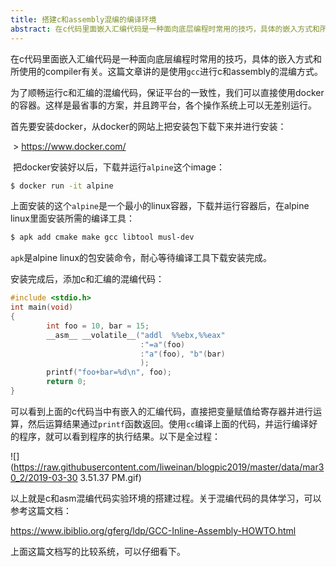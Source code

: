 ```yaml
---
title: 搭建c和assembly混编的编译环境
abstract: 在c代码里面嵌入汇编代码是一种面向底层编程时常用的技巧，具体的嵌入方式和所使用的compiler有关。这篇文章讲的是使用gcc进行c和assembly的混编方式。
---
```




在c代码里面嵌入汇编代码是一种面向底层编程时常用的技巧，具体的嵌入方式和所使用的compiler有关。这篇文章讲的是使用`gcc`进行c和assembly的混编方式。

为了顺畅运行c和汇编的混编代码，保证平台的一致性，我们可以直接使用docker的容器。这样是最省事的方案，并且跨平台，各个操作系统上可以无差别运行。

首先要安装docker，从docker的网站上把安装包下载下来并进行安装：

 > https://www.docker.com/

 把docker安装好以后，下载并运行`alpine`这个image：

```bash
$ docker run -it alpine
```

上面安装的这个`alpine`是一个最小的linux容器，下载并运行容器后，在alpine linux里面安装所需的编译工具：

```bash
$ apk add cmake make gcc libtool musl-dev
```

`apk`是alpine linux的包安装命令，耐心等待编译工具下载安装完成。

安装完成后，添加c和汇编的混编代码：

```c
#include <stdio.h>
int main(void)
{
        int foo = 10, bar = 15;
        __asm__ __volatile__("addl  %%ebx,%%eax"
                             :"=a"(foo)
                             :"a"(foo), "b"(bar)
                             );
        printf("foo+bar=%d\n", foo);
        return 0;
}
```

可以看到上面的c代码当中有嵌入的汇编代码，直接把变量赋值给寄存器并进行运算，然后运算结果通过`printf`函数返回。使用`cc`编译上面的代码，并运行编译好的程序，就可以看到程序的执行结果。以下是全过程：

![](https://raw.githubusercontent.com/liweinan/blogpic2019/master/data/mar30_2/2019-03-30 3.51.37 PM.gif)

以上就是c和asm混编代码实验环境的搭建过程。关于混编代码的具体学习，可以参考这篇文档：

https://www.ibiblio.org/gferg/ldp/GCC-Inline-Assembly-HOWTO.html

上面这篇文档写的比较系统，可以仔细看下。



